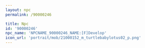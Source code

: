 ```yaml
---
layout: npc
permalink: /90000246

title: Npc
id: '90000246'
npc_name: 'NPCNAME_90000246_NAME:[F]Develop'
icon_url: 'portrait/mob/21000152_m_turtlebabylotus02_p.png'
---
```

